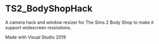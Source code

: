 # TS2_BodyShopHack
A camera hack and window resizer for The Sims 2 Body Shop to make it support widescreen resolutions.

Made with Visual Studio 2019
